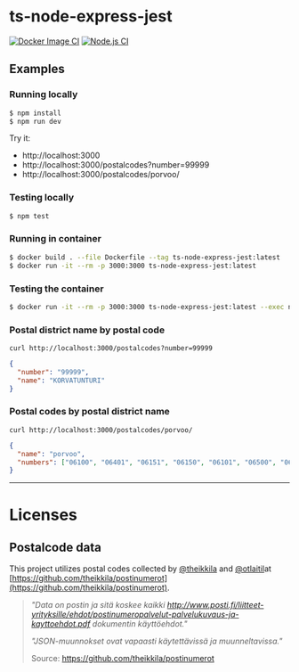 # ts-node-express-jest

[![Docker Image CI](https://github.com/swd1tn002/ts-node-express-jest/actions/workflows/docker-image.yml/badge.svg)](https://github.com/swd1tn002/ts-node-express-jest/actions/workflows/docker-image.yml) [![Node.js CI](https://github.com/swd1tn002/ts-node-express-jest/actions/workflows/node.js.yml/badge.svg)](https://github.com/swd1tn002/ts-node-express-jest/actions/workflows/node.js.yml)


## Examples

### Running locally

```sh
$ npm install
$ npm run dev
```

Try it:

* http://localhost:3000
* http://localhost:3000/postalcodes?number=99999
* http://localhost:3000/postalcodes/porvoo/

### Testing locally

```sh
$ npm test
```

### Running in container

```sh
$ docker build . --file Dockerfile --tag ts-node-express-jest:latest
$ docker run -it --rm -p 3000:3000 ts-node-express-jest:latest
```

### Testing the container

```sh
$ docker run -it --rm -p 3000:3000 ts-node-express-jest:latest --exec npm test
```


### Postal district name by postal code

```
curl http://localhost:3000/postalcodes?number=99999
```

```json
{
  "number": "99999",
  "name": "KORVATUNTURI"
}
```

### Postal codes by postal district name

```
curl http://localhost:3000/postalcodes/porvoo/
```

```json
{
  "name": "porvoo",
  "numbers": ["06100", "06401", "06151", "06150", "06101", "06500", "06450", "06400", "06200"]
}
```

---

# Licenses

## Postalcode data

This project utilizes postal codes collected by [@theikkila](https://github.com/theikkila) and [@otlaitil](https://github.com/otlaitil)at [https://github.com/theikkila/postinumerot](https://github.com/theikkila/postinumerot).

> *"Data on postin ja sitä koskee kaikki http://www.posti.fi/liitteet-yrityksille/ehdot/postinumeropalvelut-palvelukuvaus-ja-kayttoehdot.pdf dokumentin käyttöehdot."*
>
> *"JSON-muunnokset ovat vapaasti käytettävissä ja muunneltavissa."*
>
> Source: https://github.com/theikkila/postinumerot